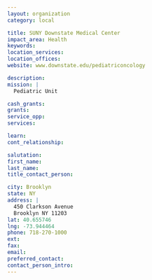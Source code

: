```yaml
---
layout: organization
category: local

title: SUNY Downstate Medical Center
impact_area: Health
keywords: 
location_services: 
location_offices: 
website: www.downstate.edu/pediatriconcology

description: 
mission: |
  Pediatric Unit

cash_grants: 
grants: 
service_opp: 
services: 

learn: 
cont_relationship: 

salutation: 
first_name: 
last_name: 
title_contact_person: 

city: Brooklyn
state: NY
address: |
  450 Clarkson Avenue    
  Brooklyn NY 11203
lat: 40.655746
lng: -73.944464
phone: 718-270-1000
ext: 
fax: 
email: 
preferred_contact: 
contact_person_intro: 
---
```


